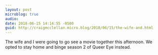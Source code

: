 ```yaml
---
layout: post
microblog: true
audio: 
date: 2018-06-15 14:14:55 -0500
guid: http://craigmcclellan.micro.blog/2018/06/15/the-wife-and.html
---
```

The wife and I were going to go see a movie together this afternoon. We opted to stay home and binge season 2 of Queer Eye instead.
